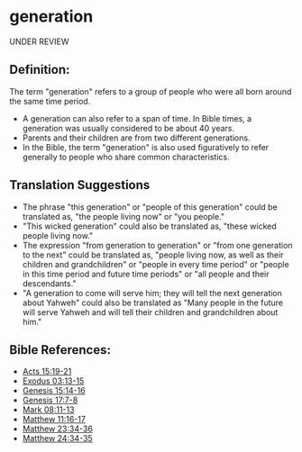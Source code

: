 # generation #
UNDER REVIEW

## Definition: ##

The term "generation" refers to a group of people who were all born around the same time period.

 * A generation can also refer to a span of time. In Bible times, a generation was usually considered to be about 40 years.
 * Parents and their children are from two different generations.
 * In the Bible, the term "generation" is also used figuratively to refer generally to people who share common characteristics. 

## Translation Suggestions ##

 * The phrase "this generation" or "people of this generation" could be translated as, "the people living now" or "you people."
 * "This wicked generation" could also be translated as, "these wicked people living now."
 * The expression "from generation to generation" or "from one generation to the next" could be translated as, "people living now, as well as their children and grandchildren" or "people in every time period" or "people in this time period and future time periods" or "all people and their descendants."
 * "A generation to come will serve him; they will tell the next generation about Yahweh" could also be translated as "Many people in the future will serve Yahweh and will tell their children and grandchildren about him."



## Bible References: ##

* [Acts 15:19-21](en/tn/act/help/15/19)
* [Exodus 03:13-15](en/tn/exo/help/03/13)
* [Genesis 15:14-16](en/tn/gen/help/15/14)
* [Genesis 17:7-8](en/tn/gen/help/17/07)
* [Mark 08:11-13](en/tn/mrk/help/08/11)
* [Matthew 11:16-17](en/tn/mat/help/11/16)
* [Matthew 23:34-36](en/tn/mat/help/23/34)
* [Matthew 24:34-35](en/tn/mat/help/24/34)